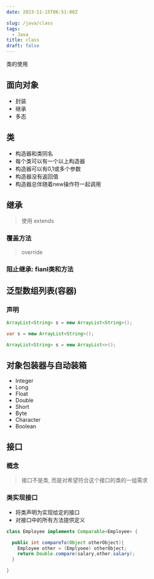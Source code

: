 ```yaml
---
date: 2023-11-15T06:51:00Z

slug: /java/class
tags:
  - Java
title: class
draft: false
---
```

<!--abstract-->
类的使用
<!--more-->


## 面向对象
- 封装
- 继承
- 多态

## 类

- 构造器和类同名
- 每个类可以有一个以上构造器
- 构造器可以有0,1或多个参数
- 构造器没有返回值
- 构造器总伴随着new操作符一起调用


## 继承

> 使用 extends

### 覆盖方法

> override


### 阻止继承: fianl类和方法


## 泛型数组列表(容器)

### 声明
```java
ArrayList<String> s = new ArrayList<String>();

var s = new ArrayList<String>();

ArrayList<String> s = new ArrayList<>();
```

## 对象包装器与自动装箱

- Integer
- Long
- Float
- Double
- Short
- Byte
- Character
- Boolean


## 接口

### 概念

> 接口不是类, 而是对希望符合这个接口的类的一组需求


### 类实现接口

- 将类声明为实现给定的接口
- 对接口中的所有方法提供定义

```java
class Employee implements Comparable<Employee> {

  public int compareTo(Object otherObject){
    Employee other = (Emplyoee) otherObject;
    return Double.compare(salary,other.salary);
  }

}
```